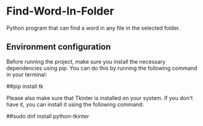 # Find-Word-In-Folder
Python program that can find a word in any file in the selected folder.
## Environment configuration
Before running the project, make sure you install the necessary dependencies using pip. You can do this by running the following command in your terminal:

##pip install tk

Please also make sure that Tkinter is installed on your system. If you don't have it, you can install it using the following command:

##sudo dnf install python-tkinter

